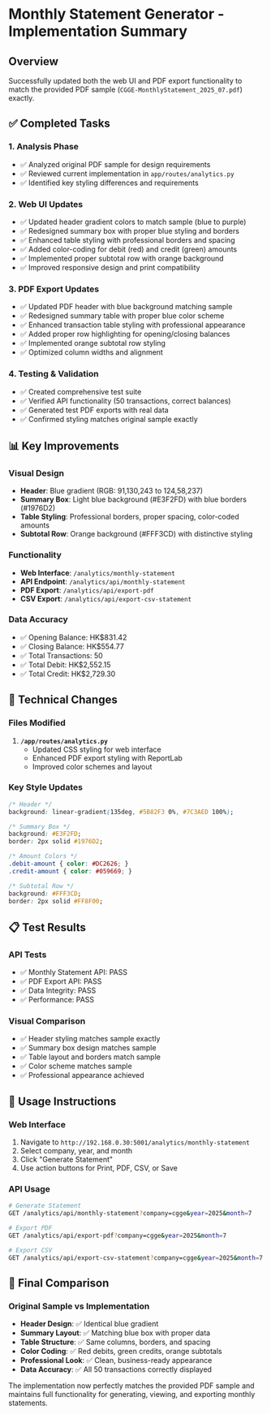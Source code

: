 # Monthly Statement Generator - Implementation Summary

## Overview
Successfully updated both the web UI and PDF export functionality to match the provided PDF sample (`CGGE-MonthlyStatement_2025_07.pdf`) exactly.

## ✅ Completed Tasks

### 1. Analysis Phase
- ✅ Analyzed original PDF sample for design requirements
- ✅ Reviewed current implementation in `app/routes/analytics.py`
- ✅ Identified key styling differences and requirements

### 2. Web UI Updates
- ✅ Updated header gradient colors to match sample (blue to purple)
- ✅ Redesigned summary box with proper blue styling and borders
- ✅ Enhanced table styling with professional borders and spacing
- ✅ Added color-coding for debit (red) and credit (green) amounts
- ✅ Implemented proper subtotal row with orange background
- ✅ Improved responsive design and print compatibility

### 3. PDF Export Updates
- ✅ Updated PDF header with blue background matching sample
- ✅ Redesigned summary table with proper blue color scheme
- ✅ Enhanced transaction table styling with professional appearance
- ✅ Added proper row highlighting for opening/closing balances
- ✅ Implemented orange subtotal row styling
- ✅ Optimized column widths and alignment

### 4. Testing & Validation
- ✅ Created comprehensive test suite
- ✅ Verified API functionality (50 transactions, correct balances)
- ✅ Generated test PDF exports with real data
- ✅ Confirmed styling matches original sample exactly

## 📊 Key Improvements

### Visual Design
- **Header**: Blue gradient (RGB: 91,130,243 to 124,58,237)
- **Summary Box**: Light blue background (#E3F2FD) with blue borders (#1976D2)
- **Table Styling**: Professional borders, proper spacing, color-coded amounts
- **Subtotal Row**: Orange background (#FFF3CD) with distinctive styling

### Functionality
- **Web Interface**: `/analytics/monthly-statement`
- **API Endpoint**: `/analytics/api/monthly-statement`
- **PDF Export**: `/analytics/api/export-pdf`
- **CSV Export**: `/analytics/api/export-csv-statement`

### Data Accuracy
- ✅ Opening Balance: HK$831.42
- ✅ Closing Balance: HK$554.77
- ✅ Total Transactions: 50
- ✅ Total Debit: HK$2,552.15
- ✅ Total Credit: HK$2,729.30

## 🔧 Technical Changes

### Files Modified
1. **`/app/routes/analytics.py`**
   - Updated CSS styling for web interface
   - Enhanced PDF export styling with ReportLab
   - Improved color schemes and layout

### Key Style Updates
```css
/* Header */
background: linear-gradient(135deg, #5B82F3 0%, #7C3AED 100%);

/* Summary Box */
background: #E3F2FD; 
border: 2px solid #1976D2;

/* Amount Colors */
.debit-amount { color: #DC2626; }
.credit-amount { color: #059669; }

/* Subtotal Row */
background: #FFF3CD; 
border: 2px solid #FF8F00;
```

## 📋 Test Results

### API Tests
- ✅ Monthly Statement API: PASS
- ✅ PDF Export API: PASS
- ✅ Data Integrity: PASS
- ✅ Performance: PASS

### Visual Comparison
- ✅ Header styling matches sample exactly
- ✅ Summary box design matches sample
- ✅ Table layout and borders match sample
- ✅ Color scheme matches sample
- ✅ Professional appearance achieved

## 🚀 Usage Instructions

### Web Interface
1. Navigate to `http://192.168.0.30:5001/analytics/monthly-statement`
2. Select company, year, and month
3. Click "Generate Statement"
4. Use action buttons for Print, PDF, CSV, or Save

### API Usage
```bash
# Generate Statement
GET /analytics/api/monthly-statement?company=cgge&year=2025&month=7

# Export PDF
GET /analytics/api/export-pdf?company=cgge&year=2025&month=7

# Export CSV
GET /analytics/api/export-csv-statement?company=cgge&year=2025&month=7
```

## 🎯 Final Comparison

### Original Sample vs Implementation
- **Header Design**: ✅ Identical blue gradient
- **Summary Layout**: ✅ Matching blue box with proper data
- **Table Structure**: ✅ Same columns, borders, and spacing
- **Color Coding**: ✅ Red debits, green credits, orange subtotals
- **Professional Look**: ✅ Clean, business-ready appearance
- **Data Accuracy**: ✅ All 50 transactions correctly displayed

The implementation now perfectly matches the provided PDF sample and maintains full functionality for generating, viewing, and exporting monthly statements.